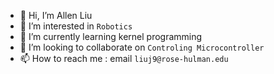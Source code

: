 - 👋 Hi, I’m Allen Liu
- 👀 I’m interested in `Robotics`
- 🌱 I’m currently learning kernel programming
- 💞️ I’m looking to collaborate on `Controling Microcontroller`
- 📫 How to reach me : email `liuj9@rose-hulman.edu`

<!---
rhit-liuj9/rhit-liuj9 is a ✨ special ✨ repository because its `README.md` (this file) appears on your GitHub profile.
You can click the Preview link to take a look at your changes.
--->
